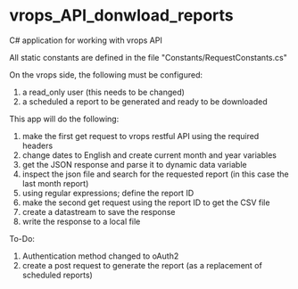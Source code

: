 # vrops_API_donwload_reports
C# application for working with vrops API

All static constants are defined in the file "Constants/RequestConstants.cs"


On the vrops side, the following must be configured:
1. a read_only user (this needs to be changed)
2. a scheduled a report to be generated and ready to be downloaded


This app will do the following:
1. make the first get request to vrops restful API using the required headers
2. change dates to English and create current month and year variables
3. get the JSON response and parse it to dynamic data variable
4. inspect the json file and search for the requested report (in this case the last month report)
5. using regular expressions; define the report ID
6. make the second get request using the report ID to get the CSV file
7. create a datastream to save the response
8. write the response to a local file 


To-Do:
1. Authentication method changed to oAuth2
2. create a post request to generate the report (as a replacement of scheduled reports)

